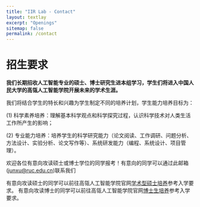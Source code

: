 ```yaml
---
title: "IIR Lab - Contact"
layout: textlay
excerpt: "Openings"
sitemap: false
permalink: /contact
---
```


# 招生要求

**我们长期招收人工智能专业的硕士、博士研究生进本组学习，学生们将进入中国人民大学的高瓴人工智能学院开展未来的学术生涯。**

我们将结合学生的特长和兴趣为学生制定不同的培养计划，学生能力培养目标为：

(1) 科学素养培养：理解基本科学观点和科学探究过程，认识科学技术对人类生活工作所产生的影响；

(2) 专业能力培养：培养学生的科学研究能力（论文阅读、工作调研、问题分析、方法设计、实验分析、论文写作等）、系统研发能力（编程、系统设计、项目管理）。

欢迎各位有意向攻读硕士或博士学位的同学报考！有意向的同学可以通过此邮箱(junxu@ruc.edu.cn)联系我们

有意向攻读硕士的同学可以前往高瓴人工智能学院官网[学术型硕士培养](http://ai.ruc.edu.cn/student/master/index.htm)参考入学要求。
有意向攻读博士的同学可以前往高瓴人工智能学院官网[博士生培养](http://ai.ruc.edu.cn/student/doctor/index.htm)参考入学要求。




